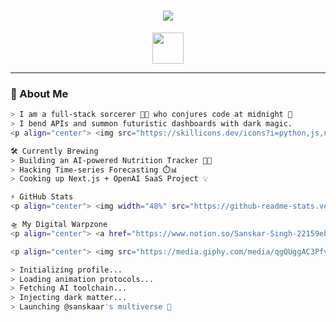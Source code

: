 <h1 align="center">
  <img src="https://readme-typing-svg.herokuapp.com?font=Orbitron&color=00FFFF&size=40&center=true&vCenter=true&lines=Welcome+to+My+Universe;AI-powered+Builder;Coder+of+Dark+Energy" />
</h1>

<p align="center">
  <img src="https://media.giphy.com/media/hvRJCLFzcasrR4ia7z/giphy.gif" width="50"/>
</p>

---

### 🧠 About Me
```sh
> I am a full-stack sorcerer 👨‍💻 who conjures code at midnight 🌙  
> I bend APIs and summon futuristic dashboards with dark magic.
<p align="center"> <img src="https://skillicons.dev/icons?i=python,js,nodejs,react,fastapi,tailwind,postgres,aws,figma&theme=dark" /> </p>

🛠️ Currently Brewing
> Building an AI-powered Nutrition Tracker 🤖🥦
> Hacking Time-series Forecasting ⏱️📊
> Cooking up Next.js + OpenAI SaaS Project 💡

⚡ GitHub Stats
<p align="center"> <img width="48%" src="https://github-readme-stats.vercel.app/api?username=sanskaarsingh&show_icons=true&theme=tokyonight" /> <img width="48%" src="https://github-readme-streak-stats.herokuapp.com/?user=sanskaarsingh&theme=tokyonight" /> </p>

🛸 My Digital Warpzone
<p align="center"> <a href="https://www.notion.so/Sanskar-Singh-22159ebd60da802ba710c0daf81a312b?source=copy_link" target="_blank"><img src="https://img.shields.io/badge/Portfolio-%2312100E.svg?style=for-the-badge&logo=firefox&logoColor=white"/></a> <a href="https://www.linkedin.com/in/sanskaar-singh/" target="_blank"><img src="https://img.shields.io/badge/LinkedIn-%230077B5.svg?style=for-the-badge&logo=linkedin&logoColor=white"/></a> <a href="mailto:sanskaarprivate@gmail.com"><img src="https://img.shields.io/badge/Gmail-%2312100E.svg?style=for-the-badge&logo=gmail&logoColor=white"/></a> </p>

<p align="center"> <img src="https://media.giphy.com/media/qgQUggAC3Pfv687qPC/giphy.gif" width="300"/> <br><br> <i>“Code is the closest thing we have to magic.”</i> </p>

> Initializing profile...
> Loading animation protocols...
> Fetching AI toolchain...
> Injecting dark matter...
> Launching @sanskaar's multiverse 👾

